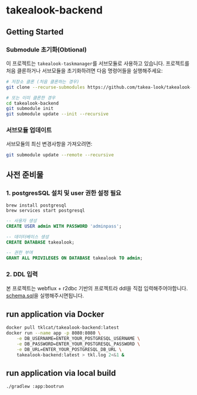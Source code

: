 # takealook-backend

## Getting Started

### Submodule 초기화(Obtional)

이 프로젝트는 `takealook-taskmanager`를 서브모듈로 사용하고 있습니다. 프로젝트를 처음 클론하거나 서브모듈을 초기화하려면 다음 명령어들을 실행해주세요:

```bash
# 저장소 클론 (처음 클론하는 경우)
git clone --recurse-submodules https://github.com/takea-look/takealook-backend.git

# 또는 이미 클론한 경우
cd takealook-backend
git submodule init
git submodule update --init --recursive
```

### 서브모듈 업데이트

서브모듈의 최신 변경사항을 가져오려면:

```bash
git submodule update --remote --recursive
```

## 사전 준비물
### 1. postgresSQL 설치 및 user 권한 설정 필요
```
brew install postgresql
brew services start postgresql
```

```sql
-- 사용자 생성
CREATE USER admin WITH PASSWORD 'adminpass';

-- 데이터베이스 생성
CREATE DATABASE takealook;

-- 권한 부여
GRANT ALL PRIVILEGES ON DATABASE takealook TO admin;
```

### 2. DDL 입력
본 프로젝트는 webflux + r2dbc 기반의 프로젝트라 ddl을 직접 입력해주어야합니다.  
[schema.sql](https://github.com/takea-look/takealook-backend/blob/main/app/src/main/resources/schema.sql)을 실행해주시면됩니다.

## run application via Docker
```sh
docker pull tklcat/takealook-backend:latest
docker run --name app -p 8080:8080 \
    -e DB_USERNAME=ENTER_YOUR_POSTGRESQL_USERNAME \
    -e DB_PASSWORD=ENTER_YOUR_POSTGRESQL_PASSWORD \
    -e DB_URL=ENTER_YOUR_POSTGRESQL_DB_URL \
    takealook-backend:latest > tkl.log 2<&1 &
```

## run application via local build
```
./gradlew :app:bootrun
```
